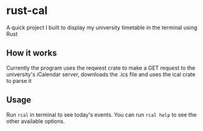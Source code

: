 # rust-cal
A quick project I built to display my university timetable in the terminal using Rust

## How it works

Currently the program uses the reqwest crate to make a GET request to the university's iCalendar server, downloads the .ics file and uses the ical crate to parse it

## Usage

Run `rcal` in terminal to see today's events. You can run `rcal help` to see the other available options.